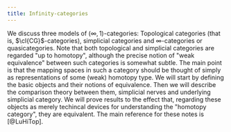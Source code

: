 ```yaml
---
title: Infinity-categories
---
```


We discuss three models of $(\infty,1)$-categories: Topological
categories (that is, $\cl{CG}$-categories), simplicial categories and
$\infty$-categories or quasicategories. Note that both topological and
simplicial categories are regarded "up to homotopy", although the
precise notion of "weak equivalence" between such categories is somewhat
subtle. The main point is that the mapping spaces in such a category
should be thought of simply as representations of some (weak) homotopy
type. We will start by defining the basic objects and their notions of
equivalence. Then we will describe the comparison theory between them,
simplicial nerves and underlying simplicial category. We will prove
results to the effect that, regarding these objects as merely techincal
devices for understanding the "homotopy category", they are equivalent.
The main reference for these notes is [@LuHiTop].
